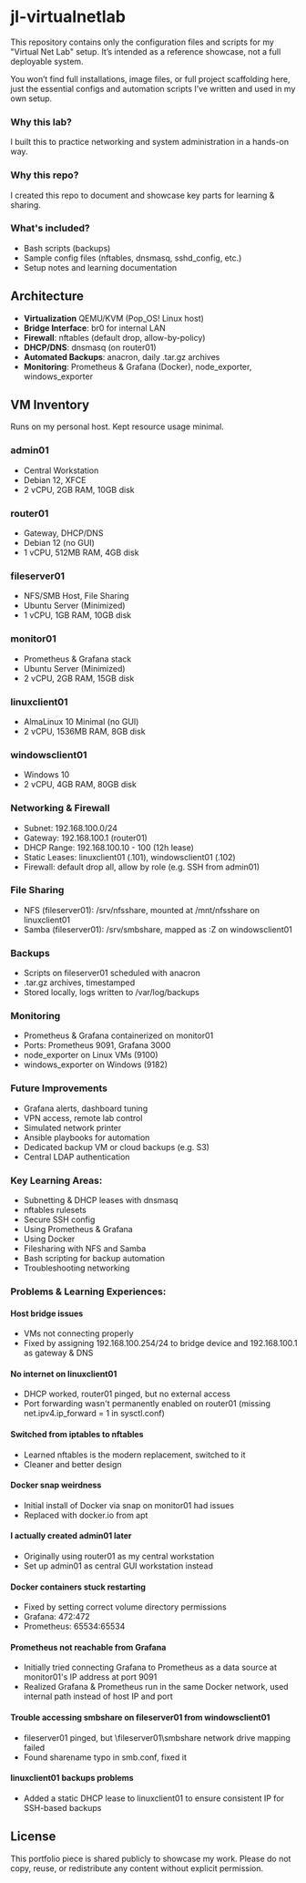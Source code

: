 # jl-virtualnetlab
This repository contains only the configuration files and scripts for my "Virtual Net Lab" setup. It’s intended as a reference showcase, not a full deployable system.

You won’t find full installations, image files, or full project scaffolding here, just the essential configs and automation scripts I’ve written and used in my own setup.

### Why this lab?

I built this to practice networking and system administration in a hands-on way.

### Why this repo?
I created this repo to document and showcase key parts for learning & sharing.

### What's included?
- Bash scripts (backups)
- Sample config files (nftables, dnsmasq, sshd_config, etc.)
- Setup notes and learning documentation

## Architecture
- **Virtualization** QEMU/KVM (Pop_OS! Linux host)
- **Bridge Interface**: br0 for internal LAN
- **Firewall**: nftables (default drop, allow-by-policy)
- **DHCP/DNS**: dnsmasq (on router01)
- **Automated Backups**: anacron, daily .tar.gz archives
- **Monitoring**: Prometheus & Grafana (Docker), node_exporter, windows_exporter

## VM Inventory

Runs on my personal host. Kept resource usage minimal.

### admin01
- Central Workstation
- Debian 12, XFCE
- 2 vCPU, 2GB RAM, 10GB disk

### router01
- Gateway, DHCP/DNS
- Debian 12 (no GUI)
- 1 vCPU, 512MB RAM, 4GB disk

### fileserver01
- NFS/SMB Host, File Sharing
- Ubuntu Server (Minimized)
- 1 vCPU, 1GB RAM, 10GB disk

### monitor01
- Prometheus & Grafana stack
- Ubuntu Server (Minimized)
- 2 vCPU, 2GB RAM, 15GB disk

### linuxclient01
- AlmaLinux 10 Minimal (no GUI)
- 2 vCPU, 1536MB RAM, 8GB disk

### windowsclient01
- Windows 10
- 2 vCPU, 4GB RAM, 80GB disk

### Networking & Firewall
- Subnet: 192.168.100.0/24
- Gateway: 192.168.100.1 (router01)
- DHCP Range: 192.168.100.10 - 100 (12h lease)
- Static Leases: linuxclient01 (.101), windowsclient01 (.102)
- Firewall: default drop all, allow by role (e.g. SSH from admin01)

### File Sharing
- NFS (fileserver01): /srv/nfsshare, mounted at /mnt/nfsshare on linuxclient01
- Samba (fileserver01): /srv/smbshare, mapped as :Z on windowsclient01

### Backups
- Scripts on fileserver01 scheduled with anacron
- .tar.gz archives, timestamped
- Stored locally, logs written to /var/log/backups

### Monitoring
- Prometheus & Grafana containerized on monitor01
- Ports: Prometheus 9091, Grafana 3000
- node_exporter on Linux VMs (9100)
- windows_exporter on Windows (9182)

### Future Improvements
- Grafana alerts, dashboard tuning
- VPN access, remote lab control
- Simulated network printer
- Ansible playbooks for automation
- Dedicated backup VM or cloud backups (e.g. S3)
- Central LDAP authentication

### Key Learning Areas:
- Subnetting & DHCP leases with dnsmasq
- nftables rulesets
- Secure SSH config
- Using Prometheus & Grafana
- Using Docker
- Filesharing with NFS and Samba
- Bash scripting for backup automation
- Troubleshooting networking

### Problems & Learning Experiences:

#### Host bridge issues
- VMs not connecting properly
- Fixed by assigning 192.168.100.254/24 to bridge device and 192.168.100.1 as gateway & DNS

#### No internet on linuxclient01
- DHCP worked, router01 pinged, but no external access
- Port forwarding wasn't permanently enabled on router01 (missing net.ipv4.ip_forward = 1 in sysctl.conf)

#### Switched from iptables to nftables
- Learned nftables is the modern replacement, switched to it
- Cleaner and better design

#### Docker snap weirdness
- Initial install of Docker via snap on monitor01 had issues
- Replaced with docker.io from apt

#### I actually created admin01 later
- Originally using router01 as my central workstation
- Set up admin01 as central GUI workstation instead

#### Docker containers stuck restarting
- Fixed by setting correct volume directory permissions
- Grafana: 472:472
- Prometheus: 65534:65534

#### Prometheus not reachable from Grafana
- Initially tried connecting Grafana to Prometheus as a data source at monitor01's IP address at port 9091
- Realized Grafana & Prometheus run in the same Docker network, used internal path instead of host IP and port

#### Trouble accessing smbshare on fileserver01 from windowsclient01
- fileserver01 pinged, but \\fileserver01\smbshare network drive mapping failed
- Found sharename typo in smb.conf, fixed it

#### linuxclient01 backups problems
- Added a static DHCP lease to linuxclient01 to ensure consistent IP for SSH-based backups

## License
This portfolio piece is shared publicly to showcase my work.
Please do not copy, reuse, or redistribute any content without explicit permission.